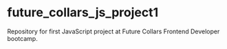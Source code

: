 # future_collars_js_project1
Repository for first JavaScript project at Future Collars Frontend Developer bootcamp.

